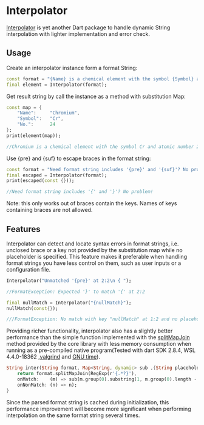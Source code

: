 # Interpolator

[Interpolator](https://pub.dev/packages/interpolator) is yet another Dart package to handle dynamic String interpolation with lighter implementation and error check.

## Usage

Create an interpolator instance form a format String:

```dart
const format = "{Name} is a chemical element with the symbol {Symbol} and atomic number {No.}.";
final element = Interpolator(format);
```

Get result string by call the instance as a method with substitution Map:

```dart
const map = {
    "Name":     "Chromium",
    "Symbol":   "Cr",
    "No.":      24
};
print(element(map));

//Chromium is a chemical element with the symbol Cr and atomic number 24.
```

Use {pre} and {suf} to escape braces in the format string:

```dart
const format = "Need format string includes '{pre}' and '{suf}'? No problem!";
final escaped = Interpolator(format);
print(escaped(const {}));

//Need format string includes '{' and '}'? No problem!
```

Note: this only works out of braces contain the keys. Names of keys containing braces are not allowed.

## Features 
Interpolator can detect and locate syntax errors in format strings, i.e. unclosed brace or a key not provided by the substitution map while no placeholder is specified. This feature makes it preferable when handling format strings you have less control on them, such as user inputs or a configuration file.

```dart
Interpolator("Unmatched '{pre}' at 2:2\n { ");

//FormatException: Expected '}' to match '{' at 2:2
```

```dart
final nullMatch = Interpolator("{nullMatch}");
nullMatch(const{});

///FormatException: No match with key "nullMatch" at 1:2 and no placeholder specified
```

Providing richer functionality, interpolator also has a slightly better performance than the simple function implemented with the [splitMapJoin](https://api.dart.dev/stable/2.8.4/dart-core/String/splitMapJoin.html) method provided by the core library with less memory consumption when running as a pre-compiled native program(Tested with dart SDK 2.8.4, WSL 4.4.0-18362 ,[valgrind](https://www.valgrind.org/) and [GNU time](https://www.gnu.org/software/time/)). 

```dart
String inter(String format, Map<String, dynamic> sub ,{String placeholder = ""}){
	return format.splitMapJoin(RegExp(r'{.*?}'),
    onMatch:    (m) => sub[m.group(0).substring(1, m.group(0).length - 1)].toString() ?? placeholder,
    onNonMatch: (n) => n);
}
```

Since the parsed format string is cached during initialization, this performance improvement will become more significant when performing interpolation on the same format string several times.